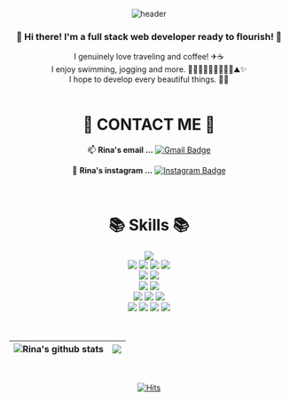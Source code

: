 
<div align=center>

![header](https://capsule-render.vercel.app/api?type=waving&color=gradient&height=300&section=header&text=Good%20to%20see%20you%20🍀&fontSize=70&fontAlignY=40)

</div>

<div align=center>
     <h3>👋 Hi there! I'm a full stack web developer ready to flourish! 🚀 <br /></h3>
      I genuinely love traveling and coffee! ✈☕<br />
      I enjoy swimming, jogging and more. 🏊🏻‍♀️🏃🏻‍♀️🚴🏻‍♀️⛰✨<br />
      I hope to develop every beautiful things. 💖🍀
</div>

<br />

<div align=center><h1>👀 CONTACT ME 👀</h1></div>

<div align=center>  
     
   📫  **Rina's email ...** [![Gmail Badge](https://img.shields.io/badge/Gmail-d14836?style=flat&logo=Gmail&logoColor=white&link=mailto:justdodo.j@gmail.com)](mailto:justdodo.j@gmail.com)
  
   🌈  **Rina's instagram ...** [![Instagram Badge](http://img.shields.io/badge/-Instagram-black?style=flat&logo=Instagram&link=https://instagram.com/cya_tmrw/)](https://instagram.com/cya_tmrw)
</div>

<br />

<div align=center><h1>📚 Skills 📚</h1></div>

<div align=center> 
  <img src="https://img.shields.io/badge/java-007396?style=for-the-badge&logo=java&logoColor=white"> 
  <br>
  
  <img src="https://img.shields.io/badge/html5-E34F26?style=for-the-badge&logo=html5&logoColor=white"> 
  <img src="https://img.shields.io/badge/css-1572B6?style=for-the-badge&logo=css3&logoColor=white"> 
  <img src="https://img.shields.io/badge/javascript-F7DF1E?style=for-the-badge&logo=javascript&logoColor=black"> 
  <img src="https://img.shields.io/badge/jquery-0769AD?style=for-the-badge&logo=jquery&logoColor=white">
  <br>
  
  <img src="https://img.shields.io/badge/mysql-4479A1?style=for-the-badge&logo=mysql&logoColor=white"> 
  <img src="https://img.shields.io/badge/mariaDB-003545?style=for-the-badge&logo=mariaDB&logoColor=white"> 
  <br>
  
  <img src="https://img.shields.io/badge/spring-6DB33F?style=for-the-badge&logo=spring&logoColor=white">   
  <img src="https://img.shields.io/badge/bootstrap-7952B3?style=for-the-badge&logo=bootstrap&logoColor=white">
  <br>

  <img src="https://img.shields.io/badge/ubuntu-E95420?style=for-the-badge&logo=ubuntu&logoColor=white"> 
  <img src="https://img.shields.io/badge/amazonaws-232F3E?style=for-the-badge&logo=amazonaws&logoColor=white"> 
  <img src="https://img.shields.io/badge/apache tomcat-F8DC75?style=for-the-badge&logo=apachetomcat&logoColor=black">
  <br>
  
  <img src="https://img.shields.io/badge/github-181717?style=for-the-badge&logo=github&logoColor=white">
  <img src="https://img.shields.io/badge/git-F05032?style=for-the-badge&logo=git&logoColor=white">
  <img src="https://img.shields.io/badge/sourcetree-0052CC?style=for-the-badge&logo=sourcetree&logoColor=white">
  <img src="https://img.shields.io/badge/fontawesome-339AF0?style=for-the-badge&logo=fontawesome&logoColor=white">
  <br>
</div>

<br />
<br />

<div align=center>

| <img align="center" src="https://github-readme-stats.vercel.app/api?username=Rina-J&show_icons=true&theme=buefy&hide_border=true" alt="Rina's github stats" /> | <img align="center" src="https://github-readme-stats.vercel.app/api/top-langs/?username=Rina-J&layout=compact&theme=default&hide_border=true" /> |
| ------------- | ------------- |
</div>

<br />

<div align=center>
       
[![Hits](https://hits.seeyoufarm.com/api/count/incr/badge.svg?url=https%3A%2F%2Fgithub.com%2FRina-J&count_bg=%231F0303&title_bg=%23BBB8C6&icon=iconify.svg&icon_color=%23000000&title=hits&edge_flat=false)](https://hits.seeyoufarm.com)    
</div>






<!--
**Rina-J/Rina-J** is a ✨ _special_ ✨ repository because its `README.md` (this file) appears on your GitHub profile.

Here are some ideas to get you started:
<img src="https://img.shields.io/badge/뱃지레이블-배경색?style=뱃지모양&logo=로고&logoColor=로고색상"/>
- 🔭 I’m currently working on ...
- 🌱 I’m currently learning ...
- 👯 I’m looking to collaborate on ...
- 🤔 I’m looking for help with ...
- 💬 Ask me about ...
- 📫 How to reach me: ...
- 😄 Pronouns: ...
- ⚡ Fun fact: ...
-->
